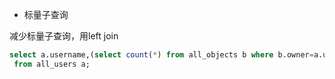 * 标量子查询

减少标量子查询，用left join

```sql
select a.username,(select count(*) from all_objects b where b.owner=a.username) cnt
 from all_users a;
```





